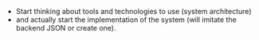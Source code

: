 - Start thinking about tools and technologies to use (system architecture)
- and actually start the implementation of the system (will imitate the backend JSON or create one). 